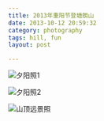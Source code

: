 ```yaml
---
title: 2013年重阳节登塘朗山
date: 2013-10-12 20:59:32
category: photography
tags: hill, fun
layout: post

---
```


![夕阳照1](https://lh4.googleusercontent.com/-FRMrninby5g/UmEx47PirxI/AAAAAAAAAH0/1hKRaW08CCk/w848-h563-no/DSC_0055.JPG)

![夕阳照2](https://lh3.googleusercontent.com/-UUl1thBeyCU/UmEx6-2BEAI/AAAAAAAAAHk/0-pi_axgbQA/w848-h563-no/DSC_0056.JPG)

![山顶远景照](https://lh4.googleusercontent.com/-tAoz7OfHxbM/UmEx5nFH4WI/AAAAAAAAAHs/n7BBbNdcb6Q/w848-h563-no/DSC_0062.JPG)


